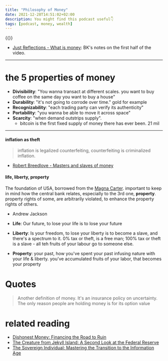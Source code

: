```yaml
---
title: "Philosophy of Money"
date: 2021-12-28T14:51:02+02:00
description: You might find this podcast useful👇
tags: [podcast, money, wealth]
---
```


{{<youtube d_34YjXAU5Y>}}

- [Just Reflections - What is money](https://justreflections.bhekani.com/issues/what-is-money-just-reflections-issue-23-946748): BK's notes on the first half of the video.

---

# the 5 properties of money
* **Divisibility**: "You wanna transact at different scales. you want to buy coffee on the same day you want to buy a house"
* **Durability**: "it's not going to corrode over time." gold for example
* **Recognizability**: "each trading party can verify its authenticity"
* **Portability**: "you wanna be able to move it across space"
* **Scarcity**: "when demand outstrips supply". 
  * bitcoin is the first fixed supply of money there has ever been. 21 mil

---

#### inflation as theft
> inflation is legalized counterfeiting, counterfeiting is criminalized inflation.

- [Robert Breedlove - Masters and slaves of money](https://breedlove22.medium.com/masters-and-slaves-of-money-255ecc93404f)

#### life, liberty, property
The foundation of USA, borrowed from the [Magna Carter](https://en.wikipedia.org/wiki/Magna_Carta). important to keep in mind how the central bank relates, especially to the 3rd one, **property**. property rights of some, are arbitrarily violated, to enhance the property rights of others.
  - Andrew Jackson

- **Life**: Our future, to lose your life is to lose your future
- **Liberty**: Is your freedom, to lose your liberty is to become a slave, and there's a spectrum to it. 0% tax or theft, is a free man; 100% tax or theft is a slave - all teh fruits of your labour go to someone else.
- **Property**: your past, how you've spent your past infusing nature with your life & liberty. you've accumulated fruits of your labor, that becomes your property

# Quotes
> Another definition of money. It's an insurance policy on uncertainty. The only reason people are holding money is for its option value

# related reading
- [Dishonest Money: Financing the Road to Ruin](https://www.amazon.com/Dishonest-Money-Financing-Road-Ruin/dp/1439214115)
- [The Creature from Jekyll Island: A Second Look at the Federal Reserve](https://www.amazon.com/Creature-Jekyll-Island-Federal-Reserve/dp/091298645X)
- [The Sovereign Individual: Mastering the Transition to the Information Age](https://www.amazon.com/Sovereign-Individual-Mastering-Transition-Information/dp/0684832720)